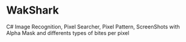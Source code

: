 # WakShark
C# Image Recognition, Pixel Searcher, Pixel Pattern, ScreenShots with Alpha Mask and differents types of bites per pixel

